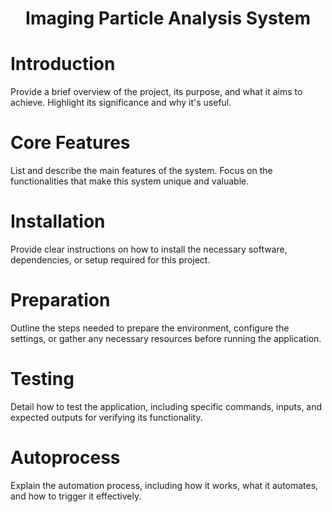 <h1 align="center">Imaging Particle Analysis System</h1>

# Introduction
Provide a brief overview of the project, its purpose, and what it aims to achieve. Highlight its significance and why it's useful.

# Core Features
List and describe the main features of the system. Focus on the functionalities that make this system unique and valuable.

# Installation
Provide clear instructions on how to install the necessary software, dependencies, or setup required for this project.

# Preparation
Outline the steps needed to prepare the environment, configure the settings, or gather any necessary resources before running the application.

# Testing
Detail how to test the application, including specific commands, inputs, and expected outputs for verifying its functionality.

# Autoprocess
Explain the automation process, including how it works, what it automates, and how to trigger it effectively.

